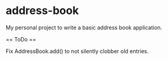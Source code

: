 # address-book
My personal project to write a basic address book application.

== ToDo ==

Fix AddressBook.add() to not silently clobber old entries.

